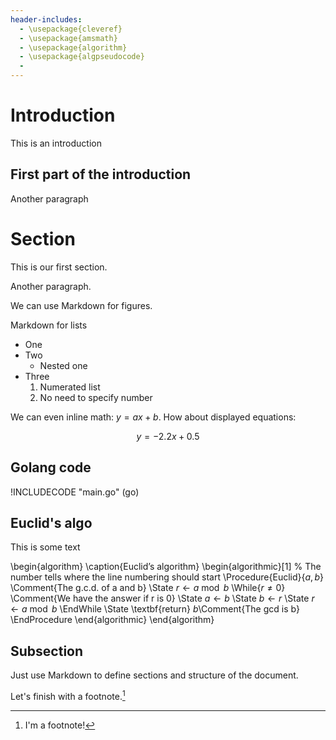 ```yaml
---
header-includes:
  - \usepackage{cleveref}
  - \usepackage{amsmath}
  - \usepackage{algorithm}
  - \usepackage{algpseudocode}
  - 
---
```


# Introduction

This is an introduction

## First part of the introduction

Another paragraph

# Section
This is our first section.

Another paragraph.

We can use Markdown for figures.

Markdown for lists

* One
* Two
    * Nested one
* Three
    1. Numerated list
    1. No need to specify number

We can even inline math: $y = ax + b$.
How about displayed equations:

$$
y = -2.2x + 0.5
$$

## Golang code

!INCLUDECODE "main.go" (go)

## Euclid's algo
This is some text

\begin{algorithm}
    \caption{Euclid’s algorithm}
    \begin{algorithmic}[1] % The number tells where the line numbering should start
        \Procedure{Euclid}{$a,b$} \Comment{The g.c.d. of a and b}
            \State $r\gets a \bmod b$
            \While{$r\not=0$} \Comment{We have the answer if r is 0}
                \State $a \gets b$
                \State $b \gets r$
                \State $r \gets a \bmod b$
            \EndWhile
            \State \textbf{return} $b$\Comment{The gcd is b}
        \EndProcedure
    \end{algorithmic}
\end{algorithm}


## Subsection
Just use Markdown to define sections and structure of the document.

Let's finish with a footnote.[^1]

[^1]: I'm a footnote!
